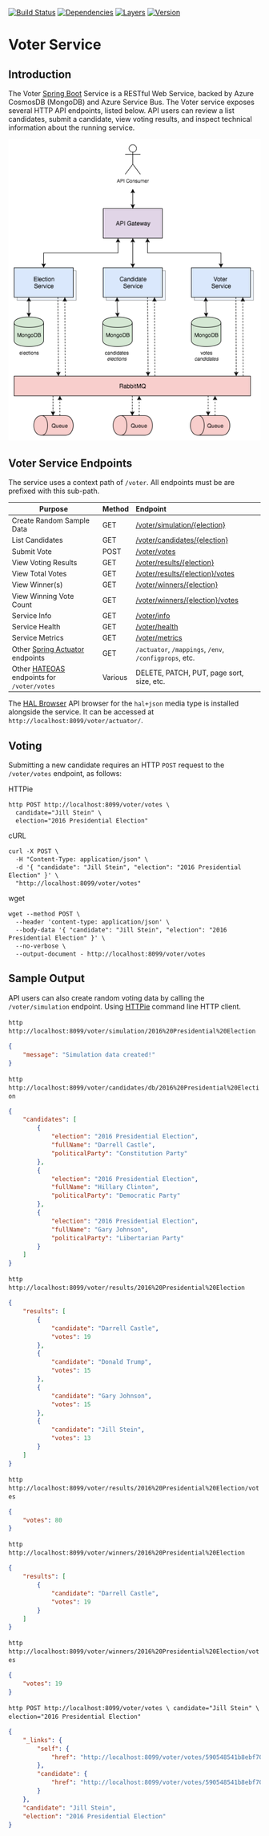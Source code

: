 [![Build Status](https://travis-ci.org/garystafford/voter-service.svg?branch=kub-aks)](https://travis-ci.org/garystafford/voter-service) [![Dependencies](https://app.updateimpact.com/badge/817200262778327040/voter-service.svg?config=compile)](https://app.updateimpact.com/latest/817200262778327040/voter-service) [![Layers](https://images.microbadger.com/badges/image/garystafford/voter-service.svg)](https://microbadger.com/images/garystafford/voter-service "Get your own image badge on microbadger.com") [![Version](https://images.microbadger.com/badges/version/garystafford/voter-service.svg)](https://microbadger.com/images/garystafford/voter-service "Get your own version badge on microbadger.com")

# Voter Service

## Introduction

The Voter [Spring Boot](https://projects.spring.io/spring-boot/) Service is a RESTful Web Service, backed by Azure CosmosDB (MongoDB) and Azure Service Bus. The Voter service exposes several HTTP API endpoints, listed below. API users can review a list candidates, submit a candidate, view voting results, and inspect technical information about the running service.

![Voter API Architecture](Message_Queue_Diagram_Final.png)

## Voter Service Endpoints

The service uses a context path of `/voter`. All endpoints must be are prefixed with this sub-path.

Purpose                                                                                                                  | Method  | Endpoint
------------------------------------------------------------------------------------------------------------------------ | :------ | :-----------------------------------------------------
Create Random Sample Data                                                                                                | GET     | [/voter/simulation/{election}](http://localhost:8099/voter/simulation/{election})
List Candidates                                                                                                          | GET     | [/voter/candidates/{election}](http://localhost:8099/voter/candidates/db/{election})
Submit Vote                                                                                                              | POST    | [/voter/votes](http://localhost:8099/voter/votes)
View Voting Results                                                                                                      | GET     | [/voter/results/{election}](http://localhost:8099/voter/results/{election})
View Total Votes                                                                                                         | GET     | [/voter/results/{election}/votes](http://localhost:8099/voter/results/{election}/votes)
View Winner(s)                                                                                                           | GET     | [/voter/winners/{election}](http://localhost:8099/voter/winners/{election})
View Winning Vote Count                                                                                                  | GET     | [/voter/winners/{election}/votes](http://localhost:8099/voter/winners/{election}/votes)
Service Info                                                                                                             | GET     | [/voter/info](http://localhost:8099/voter/info)
Service Health                                                                                                           | GET     | [/voter/health](http://localhost:8099/voter/health)
Service Metrics                                                                                                          | GET     | [/voter/metrics](http://localhost:8099/voter/metrics)
Other [Spring Actuator](http://docs.spring.io/spring-boot/docs/current/reference/htmlsingle/#production-ready) endpoints | GET     | `/actuator`, `/mappings`, `/env`, `/configprops`, etc.
Other [HATEOAS](https://spring.io/guides/gs/rest-hateoas) endpoints for `/voter/votes`                                         | Various | DELETE, PATCH, PUT, page sort, size, etc.

The [HAL Browser](https://github.com/mikekelly/hal-browser) API browser for the `hal+json` media type is installed alongside the service. It can be accessed at `http://localhost:8099/voter/actuator/`.

## Voting

Submitting a new candidate requires an HTTP `POST` request to the `/voter/votes` endpoint, as follows:

HTTPie

```text
http POST http://localhost:8099/voter/votes \
  candidate="Jill Stein" \
  election="2016 Presidential Election"
```

cURL

```text
curl -X POST \
  -H "Content-Type: application/json" \
  -d '{ "candidate": "Jill Stein", "election": "2016 Presidential Election" }' \
  "http://localhost:8099/voter/votes"
```

wget

```text
wget --method POST \
  --header 'content-type: application/json' \
  --body-data '{ "candidate": "Jill Stein", "election": "2016 Presidential Election" }' \
  --no-verbose \
  --output-document - http://localhost:8099/voter/votes
```

## Sample Output

API users can also create random voting data by calling the `/voter/simulation` endpoint. Using [HTTPie](https://httpie.org/) command line HTTP client.

`http http://localhost:8099/voter/simulation/2016%20Presidential%20Election`

```json
{
    "message": "Simulation data created!"
}
```

`http http://localhost:8099/voter/candidates/db/2016%20Presidential%20Election`

```json
{
    "candidates": [
        {
            "election": "2016 Presidential Election",
            "fullName": "Darrell Castle",
            "politicalParty": "Constitution Party"
        },
        {
            "election": "2016 Presidential Election",
            "fullName": "Hillary Clinton",
            "politicalParty": "Democratic Party"
        },
        {
            "election": "2016 Presidential Election",
            "fullName": "Gary Johnson",
            "politicalParty": "Libertarian Party"
        }
    ]
}
```

`http http://localhost:8099/voter/results/2016%20Presidential%20Election`

```json
{
    "results": [
        {
            "candidate": "Darrell Castle",
            "votes": 19
        },
        {
            "candidate": "Donald Trump",
            "votes": 15
        },
        {
            "candidate": "Gary Johnson",
            "votes": 15
        },
        {
            "candidate": "Jill Stein",
            "votes": 13
        }
    ]
}
```

`http http://localhost:8099/voter/results/2016%20Presidential%20Election/votes`

```json
{
    "votes": 80
}
```

`http http://localhost:8099/voter/winners/2016%20Presidential%20Election`

```json
{
    "results": [
        {
            "candidate": "Darrell Castle",
            "votes": 19
        }
    ]
}
```

`http http://localhost:8099/voter/winners/2016%20Presidential%20Election/votes`

```json
{
    "votes": 19
}
```

`http POST http://localhost:8099/voter/votes \
    candidate="Jill Stein" \
    election="2016 Presidential Election"`

```json
{
    "_links": {
        "self": {
            "href": "http://localhost:8099/voter/votes/590548541b8ebf700f9c2a62"
        },
        "candidate": {
            "href": "http://localhost:8099/voter/votes/590548541b8ebf700f9c2a62"
        }
    },
    "candidate": "Jill Stein",
    "election": "2016 Presidential Election"
}
```
